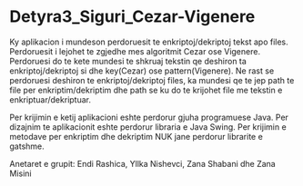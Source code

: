 # Detyra3_Siguri_Cezar-Vigenere
Ky aplikacion i mundeson perdoruesit te enkriptoj/dekriptoj tekst apo files. Perdoruesit i lejohet te zgjedhe mes algoritmit Cezar ose Vigenere. Perdoruesi do te kete mundesi te shkruaj tekstin qe deshiron ta enkriptoj/dekriptoj si dhe key(Cezar) ose pattern(Vigenere). Ne rast se perdoruesi deshiron te enkriptoj/dekriptoj files, ka mundesi qe te jep path te file per enkriptim/dekriptim dhe path se ku do te krijohet file me tekstin e enkriptuar/dekriptuar.

Per krijimin e ketij aplikacioni eshte perdorur gjuha programuese Java. Per dizajnim te aplikacionit eshte perdorur libraria e Java Swing. Per krijimin e metodave per enkriptim dhe dekriptim NUK jane perdorur librarite e gatshme.

Anetaret e grupit: Endi Rashica, Yllka Nishevci, Zana Shabani dhe Zana Misini
